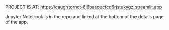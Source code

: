 PROJECT IS AT: https://caughtornot-6j6bascecfcd6rjstukygz.streamlit.app

Jupyter Notebook is in the repo and linked at the bottom of the details page of the app. 
